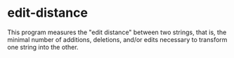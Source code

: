 # edit-distance

This program measures the "edit distance" between two strings, that is, the minimal number of additions, deletions, and/or edits necessary to transform one string into the other.

